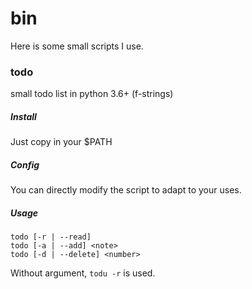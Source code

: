 # bin

Here is some small scripts I use.

### todo
small todo list in python 3.6+ (f-strings)

##### Install
Just copy in your $PATH

##### Config
You can directly modify the script to adapt to your uses.

##### Usage
```
todo [-r | --read]
todo [-a | --add] <note>
todo [-d | --delete] <number>
```
Without argument, `todu -r` is used.
